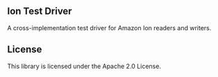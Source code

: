 ## Ion Test Driver

A cross-implementation test driver for Amazon Ion readers and writers.

## License

This library is licensed under the Apache 2.0 License. 
